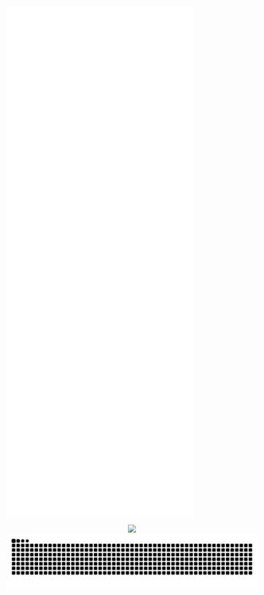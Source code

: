 

![Metrics](github-metrics.svg)

<div align="center">
  <img src="https://profile-counter.glitch.me/HariAr2/count.svg?"/>
</div>

<img src="https://raw.githubusercontent.com/HariAr2/HariAr2/output/snake.svg" alt="Snake animation" />
